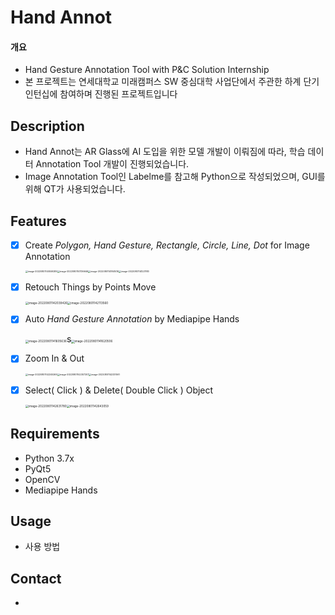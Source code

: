 # Hand Annot

#### 개요

- Hand Gesture Annotation Tool with P&amp;C Solution Internship
- 본 프로젝트는 연세대학교 미래캠퍼스 SW 중심대학 사업단에서 주관한 하계 단기 인턴십에 참여하며 진행된 프로젝트입니다

## Description
* Hand Annot는 AR Glass에 AI 도입을 위한 모델 개발이 이뤄짐에 따라, 학습 데이터 Annotation Tool 개발이 진행되었습니다.
* Image Annotation Tool인 Labelme를 참고해 Python으로 작성되었으며, GUI를 위해 QT가 사용되었습니다.

## Features
- [x] Create *Polygon, Hand Gesture, Rectangle, Circle, Line, Dot* for Image Annotation

  <img src="D:\Private\GitHub\Hand-Gesture-Annotation-Tool\Resource\readme\Create_Action.png" alt="image-20220801140559289" style="zoom: 25%;" /><img src="D:\Private\GitHub\Hand-Gesture-Annotation-Tool\Resource\readme\Create_Polygon.png" alt="image-20220801141136646" style="zoom: 25%;" /><img src="D:\Private\GitHub\Hand-Gesture-Annotation-Tool\Resource\readme\Create_Gesture.png" alt="image-20220801141841416" style="zoom:25%;" /><img src="D:\Private\GitHub\Hand-Gesture-Annotation-Tool\Resource\readme\Create_Rectangle.png" alt="image-20220801141221183" style="zoom:25%;" />

- [x] Retouch Things by Points Move

  <img src="D:\Private\GitHub\Hand-Gesture-Annotation-Tool\Resource\readme\Retouch_Before.png" alt="image-20220801142039426" style="zoom:33%;" /><img src="D:\Private\GitHub\Hand-Gesture-Annotation-Tool\Resource\readme\Retouch_After.png" alt="image-20220801142113560" style="zoom:33%;" />

- [x] Auto *Hand Gesture Annotation* by Mediapipe Hands

  <img src="D:\Private\GitHub\Hand-Gesture-Annotation-Tool\Resource\readme\Auto_Before.png" alt="image-20220801141605636" style="zoom:33%;" />s<img src="D:\Private\GitHub\Hand-Gesture-Annotation-Tool\Resource\readme\Auto_After.png" alt="image-20220801141620506" style="zoom:33%;" />

- [x] Zoom In & Out

  <img src="D:\Private\GitHub\Hand-Gesture-Annotation-Tool\Resource\readme\Zoom_Before.png" alt="image-20220801142245269" style="zoom:25%;" /><img src="D:\Private\GitHub\Hand-Gesture-Annotation-Tool\Resource\readme\Zoom_In.png" alt="image-20220801142307207" style="zoom:25%;" /><img src="D:\Private\GitHub\Hand-Gesture-Annotation-Tool\Resource\readme\Zoom_Out.png" alt="image-20220801142331061" style="zoom: 25%;" />

- [x] Select( Click ) & Delete( Double Click ) Object

  <img src="D:\Private\GitHub\Hand-Gesture-Annotation-Tool\Resource\readme\Object_Select.png" alt="image-20220801142631780" style="zoom:33%;" /><img src="D:\Private\GitHub\Hand-Gesture-Annotation-Tool\Resource\readme\Object_Delete.png" alt="image-20220801142643059" style="zoom:33%;" />

## Requirements
* Python 3.7x
* PyQt5
* OpenCV
* Mediapipe Hands

## Usage
* 사용 방법

## Contact

* 
